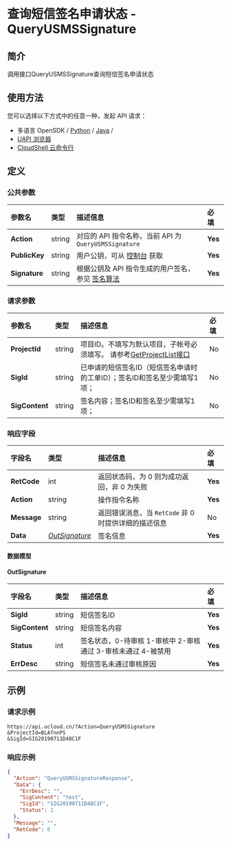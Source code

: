 # 查询短信签名申请状态 - QueryUSMSSignature

## 简介

调用接口QueryUSMSSignature查询短信签名申请状态






## 使用方法

您可以选择以下方式中的任意一种，发起 API 请求：
- 多语言 OpenSDK / [Python](https://github.com/ucloud/ucloud-sdk-python3) / [Java](https://github.com/ucloud/ucloud-sdk-java) /
- [UAPI 浏览器](https://console.ucloud.cn/uapi/detail?id=QueryUSMSSignature)
- [CloudShell 云命令行](https://shell.ucloud.cn/)


## 定义

### 公共参数

| 参数名 | 类型 | 描述信息 | 必填 |
|:---|:---|:---|:---|
| **Action**     | string  | 对应的 API 指令名称，当前 API 为 `QueryUSMSSignature`                        | **Yes** |
| **PublicKey**  | string  | 用户公钥，可从 [控制台](https://console.ucloud.cn/uapi/apikey) 获取                                             | **Yes** |
| **Signature**  | string  | 根据公钥及 API 指令生成的用户签名，参见 [签名算法](api/summary/signature.md)  | **Yes** |

### 请求参数

| 参数名 | 类型 | 描述信息 | 必填 |
|:---|:---|:---|:---|
| **ProjectId** | string | 项目ID。不填写为默认项目，子帐号必须填写。 请参考[GetProjectList接口](api/summary/get_project_list) |No|
| **SigId** | string | 已申请的短信签名ID（短信签名申请时的工单ID）；签名ID和签名至少需填写1项； |No|
| **SigContent** | string | 签名内容；签名ID和签名至少需填写1项； |No|

### 响应字段

| 字段名 | 类型 | 描述信息 | 必填 |
|:---|:---|:---|:---|
| **RetCode** | int | 返回状态码，为 0 则为成功返回，非 0 为失败 |**Yes**|
| **Action** | string | 操作指令名称 |**Yes**|
| **Message** | string | 返回错误消息，当 `RetCode` 非 0 时提供详细的描述信息 |No|
| **Data** | [*OutSignature*](#OutSignature) | 签名信息 |**Yes**|

#### 数据模型


#### OutSignature

| 字段名 | 类型 | 描述信息 | 必填 |
|:---|:---|:---|:---|
| **SigId** | string | 短信签名ID |**Yes**|
| **SigContent** | string | 短信签名内容 |**Yes**|
| **Status** | int | 签名状态，0-待审核 1-审核中 2-审核通过 3-审核未通过 4-被禁用  |**Yes**|
| **ErrDesc** | string | 短信签名未通过审核原因 |**Yes**|

## 示例

### 请求示例
    
```
https://api.ucloud.cn/?Action=QueryUSMSSignature
&ProjectId=BLAfnnPS
&SigId=SIG20190711D48C1F
```

### 响应示例
    
```json
{
  "Action": "QueryUSMSSignatureResponse",
  "Data": {
    "ErrDesc": "",
    "SigContent": "test",
    "SigId": "SIG20190711D48C1F",
    "Status": 2
  },
  "Message": "",
  "RetCode": 0
}
```





